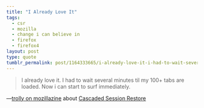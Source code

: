 ```yaml
---
title: "I Already Love It"
tags:
  - csr
  - mozilla
  - change i can believe in
  - firefox
  - firefox4
layout: post
type: quote
tumblr_permalink: post/1164333665/i-already-love-it-i-had-to-wait-several-minutes
---
```


>I already love it. I had to wait several minutes til my 100+ tabs are loaded. Now i can start to surf immediately.

—[trolly on mozillazine](http://forums.mozillazine.org/viewtopic.php?p=9915641&sid=5169dfe4ca931dad2c643f083536b945#p9915641) about [Cascaded Session Restore](http://blog.zpao.com/post/1140456188/cascaded-session-restore-a-hidden-bonus)
